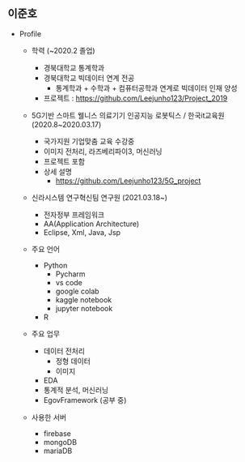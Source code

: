 ## 이준호
- Profile
    + 학력 (~2020.2 졸업)
        + 경북대학교 통계학과
        + 경북대학교 빅데이터 연계 전공
            + 통계학과 + 수학과 + 컴퓨터공학과 연계로 빅데이터 인재 양성
        + 프로젝트 : https://github.com/Leejunho123/Project_2019
    
    + 5G기반 스마트 웰니스 의료기기 인공지능 로봇틱스 / 한국it교육원 (2020.8~2020.03.17)
        + 국가지원 기업맞춤 교육 수강중 
        + 이미지 전처리, 라즈베리파이3, 머신러닝
        + 프로젝트 포함
        + 상세 설명
            + https://github.com/Leejunho123/5G_project

    + 신라시스템 연구혁신팀 연구원 (2021.03.18~)
        + 전자정부 프레임워크
        + AA(Application Architecture)
        + Eclipse, Xml, Java, Jsp
    
    + 주요 언어
        + Python
            + Pycharm
            + vs code
            + google colab
            + kaggle notebook
            + jupyter notebook
        + R
    
    + 주요 업무
        + 데이터 전처리
            + 정형 데이터
            + 이미지
        + EDA
        + 통계적 분석, 머신러닝
        + EgovFramework (공부 중)

    + 사용한 서버
        + firebase
        + mongoDB
        + mariaDB


<!--
**Leejunho123/Leejunho123** is a ✨ _special_ ✨ repository because its `README.md` (this file) appears on your GitHub profile.

Here are some ideas to get you started:

- 🔭 I’m currently working on ...
- 🌱 I’m currently learning ...
- 👯 I’m looking to collaborate on ...
- 🤔 I’m looking for help with ...
- 💬 Ask me about ...
- 📫 How to reach me: ...
- 😄 Pronouns: ...
- ⚡ Fun fact: ...
-->
